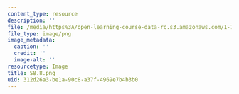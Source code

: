 ```yaml
---
content_type: resource
description: ''
file: /media/https%3A/open-learning-course-data-rc.s3.amazonaws.com/1-74-land-water-food-and-climate-fall-2020/312d26a3be1a90c8a37f4969e7b4b3b0_S8.8.png
file_type: image/png
image_metadata:
  caption: ''
  credit: ''
  image-alt: ''
resourcetype: Image
title: S8.8.png
uid: 312d26a3-be1a-90c8-a37f-4969e7b4b3b0
---
```

